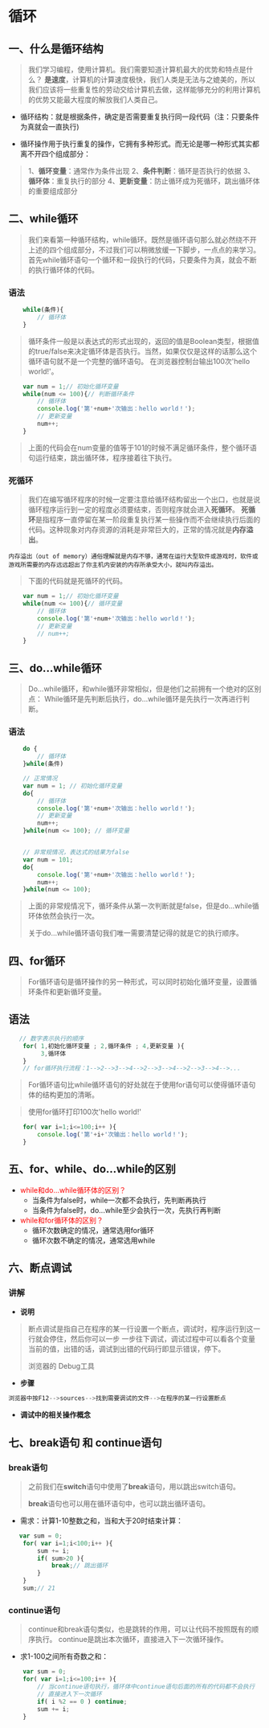 # 循环

## 一、什么是循环结构

> 我们学习编程，使用计算机。我们需要知道计算机最大的优势和特点是什么？
> **是速度**，计算机的计算速度极快，我们人类是无法与之媲美的，所以我们应该将一些重复性的劳动交给计算机去做，这样能够充分的利用计算机的优势又能最大程度的解放我们人类自己。

- 循环结构：就是根据条件，确定是否需要重复执行同一段代码（注：只要条件为真就会一直执行)

- 循环操作用于执行重复的操作，它拥有多种形式。而无论是哪一种形式其实都离不开四个组成部分：

> 1、**循环变量**：通常作为条件出现
> 2、**条件判断**：循环是否执行的依据
> 3、**循环体**：重复执行的部分
> 4、**更新变量**：防止循环成为死循环，跳出循环体的重要组成部分



## 二、while循环

> 我们来看第一种循环结构，while循环。既然是循环语句那么就必然绕不开上述的四个组成部分，不过我们可以稍微放缓一下脚步，一点点的来学习。
> 首先while循环语句一个循环和一段执行的代码，只要条件为真，就会不断的执行循环体的代码。

### 语法

```javascript
    while(条件){
        // 循环体
    }
```

> 循环条件一般是以表达式的形式出现的，返回的值是Boolean类型，根据值的true/false来决定循环体是否执行。当然，如果仅仅是这样的话那么这个循环语句就不是一个完整的循环语句。
> 在浏览器控制台输出100次'hello world!'。

```javascript
    var num = 1;// 初始化循环变量
    while(num <= 100){// 判断循环条件
        // 循环体
        console.log('第'+num+'次输出：hello world！');
        // 更新变量
        num++;
    }
```

> 上面的代码会在num变量的值等于101的时候不满足循环条件，整个循环语句运行结束，跳出循环体，程序接着往下执行。



### 死循环

> 我们在编写循环程序的时候一定要注意给循环结构留出一个出口，也就是说循环程序运行到一定的程度必须要结束，否则程序就会进入**死循环**。
> **死循环**是指程序一直停留在某一阶段重复执行某一些操作而不会继续执行后面的代码。这种现象对内存资源的消耗是非常巨大的，正常的情况就是**内存溢出**。

```text
内存溢出（out of memory）通俗理解就是内存不够，通常在运行大型软件或游戏时，软件或游戏所需要的内存远远超出了你主机内安装的内存所承受大小，就叫内存溢出。
```

> 下面的代码就是死循环的代码。

```js
  	var num = 1;// 初始化循环变量
    while(num <= 100){// 循环变量
        // 循环体
        console.log('第'+num+'次输出：hello world！');
        // 更新变量
        // num++;
    }
```



## 三、do...while循环

> Do...while循环，和while循环非常相似，但是他们之前拥有一个绝对的区别点：
> While循环是先判断后执行，do...while循环是先执行一次再进行判断。

### 语法

```js
    do {
        // 循环体
    }while(条件)
```

```js
    // 正常情况
    var num = 1; // 初始化循环变量
    do{
        // 循环体
        console.log('第'+num+'次输出：hello world！');
        // 更新变量
        num++;
    }while(num <= 100); // 循环变量


    // 非常规情况，表达式的结果为false
    var num = 101;
    do{
        console.log('第'+num+'次输出：hello world！');
        num++;
    }while(num <= 100);
```

> 上面的非常规情况下，循环条件从第一次判断就是false，但是do...while循环体依然会执行一次。
>
> 关于do...while循环语句我们唯一需要清楚记得的就是它的执行顺序。

 

 



## 四、for循环

> For循环语句是循环操作的另一种形式，可以同时初始化循环变量，设置循环条件和更新循环变量。

## 语法

```js
   // 数字表示执行的顺序
    for( 1,初始化循环变量 ; 2,循环条件 ; 4,更新变量 ){
         3,循环体
    }
	// for循环执行流程：1-->2-->3-->4-->2-->3-->4-->2-->3-->4-->...
```

> For循环语句比while循环语句的好处就在于使用for语句可以使得循环语句体的结构更加的清晰。

> 使用for循环打印100次'hello world!'

```js
    for( var i=1;i<=100;i++ ){
        console.log('第'+i+'次输出：hello world！');
    }
```



 

## 五、for、while、do...while的区别 

- <font color="red">while和do...while循环体的区别？</font>
  - 当条件为false时，while一次都不会执行，先判断再执行
  - 当条件为false时，do...while至少会执行一次，先执行再判断
- <font color="red">while和for循环体的区别？</font>
  - 循环次数确定的情况，通常选用for循环
  - 循环次数不确定的情况，通常选用while

 

## 六、断点调试

### 讲解

- **说明** 

> 断点调试是指自己在程序的某一行设置一个断点，调试时，程序运行到这一行就会停住，然后你可以一步    一步往下调试，调试过程中可以看各个变量当前的值，出错的话，调试到出错的代码行即显示错误，停下。
>
> 浏览器的 Debug工具

- **步骤** 

```js
浏览器中按F12-->sources-->找到需要调试的文件-->在程序的某一行设置断点
```

- **调试中的相关操作概念** 



## 七、break语句 和 continue语句

### break语句

> 之前我们在**switch**语句中使用了**break**语句，用以跳出switch语句。
>
> **break**语句也可以用在循环语句中，也可以跳出循环语句。

- 需求：计算1-10整数之和，当和大于20时结束计算：

```js
   var sum = 0;
    for( var i=1;i<100;i++ ){
        sum += i;
        if( sum>20 ){
            break;// 跳出循环
        }
    }
    sum;// 21
```



### continue语句

> continue和break语句类似，也是跳转的作用，可以让代码不按照既有的顺序执行。
> continue是跳出本次循环，直接进入下一次循环操作。

- 求1-100之间所有奇数之和：

```js
    var sum = 0;
    for( var i=1;i<=100;i++ ){
        // 当continue语句执行，循环体中continue语句后面的所有的代码都不会执行
        // 直接进入下一次循环
        if( i %2 == 0 ) continue;
        sum += i;
    }
```



